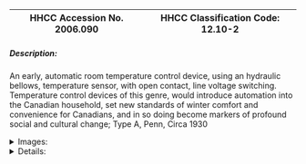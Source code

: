 | **HHCC Accession No. 2006.090** |**HHCC Classification Code:  12.10-2**|
| ----------- | ----------- |
##### Description:
An early, automatic room temperature control device, using an hydraulic bellows, temperature sensor, with open contact, line voltage switching. Temperature control devices of this genre, would introduce automation into the Canadian household, set new standards of winter comfort and convenience for Canadians, and in so doing become markers of profound social and cultural change; Type A, Penn, Circa 1930


<details>
	<summary>Images:</summary>
<div class="gallery gallery-wrapper--full" contenteditable="false" data-is-empty="false" data-translation="Add images" data-columns="6">
<figure class="gallery__item"><a href="#DOMAIN_NAME#gallery/12.10-2.jpg" data-size="1482x968"><img src="#DOMAIN_NAME#gallery/12.10-2-thumbnail.jpg" alt=""></a></figure>
<figure class="gallery__item"><a href="#DOMAIN_NAME#gallery/12.10-2a.jpg" data-size="1848x974"><img src="#DOMAIN_NAME#gallery/12.10-2a-thumbnail.jpg" alt=""></a></figure>
<figure class="gallery__item"><a href="#DOMAIN_NAME#gallery/12.10-2b.jpg" data-size="1615x1022"><img src="#DOMAIN_NAME#gallery/12.10-2b-thumbnail.jpg" alt=""></a></figure>
</div>
</details>


<details>
	<summary>Details:</summary>

##### Group:
12.10 Pressure Atomizing Oil Burner Equipment and Systems - Room Temperature Thermostats

##### Make:
Penn

##### Manufacturer:
Penn Electric Switch Co., Des Moines, Iowa

##### Model:
Type A

##### Serial No.:


##### Size:
4 x 5 x 7'h

##### Weight:
1.5 lbs.

##### Circa:
1930

##### Rating:
Exhibit, education, and research quality, illustrating the engineering design of automatic oil heating, thermostatic controls in the early years of the 20th century

##### Patent Date/Number:
1930

##### Provenance:
From York County (York Region) Ontario, once a rich agricultural hinterlands, attracting early settlement in the last years of the 18th century. Located on the north slopes of the Oak Ridges Moraine, within 20 miles of Toronto, the County would also attract early ex-urban development, to be come a wealthy market place for the emerging household and consumer technologies of the early and mid 20th century. 

This artifact was discovered in the 1950's in the used stock of T. H. Oliver, Refrigeration and Electric Sales and Service, Aurora, Ontario, an early worker in the field of agricultural, industrial and consumer technology. 

This thermostat was used in a household in York County [York Region] north of Toronto in the 1920's and 30's.

##### Type and Design:
Hydraulic bellows actuated,
line voltage, 
open contact structure

##### Construction:


##### Material:


##### Special Features:


##### Accessories:


##### Capacities:


##### Performance Characteristics:


##### Operation:


##### Control and Regulation:


##### Targeted Market Segment:


##### Consumer Acceptance:


##### Merchandising:


##### Market Price:


##### Technological Significance:
The competing thermostat technologies of the day were helical bimetal spring [See ID 215] and hydraulic bellows designs, shown here.
Much larger and much less finely sculptured than its Time-O-Stat counterpart  [See ID#215], without the sales appeal, it appears to be targeted on a different market segment. 
While similar in many ways to the engineering and construction of the Mercoid thermostat [See ID #213], the Pen model employed open contact switching, a break with much of the practice of the field in this period.   
Requiring a robust contact structure, capable of handling motor starting current, would make the device much less responsive to temperature changes than later developments would allow, see for example #ID 217 and 220

##### Industrial Significance:
Penn's concept of what a room thermostat should look like, in order to please the tastes of the well-to-do marketplace appears well behind those of their competitor, Time-O-Stat [See ID # 215]. It could well have been the company's initial foray into the residential, room thermostat market, where it would find that  appearance was everything.     
Pen Electric, much like the Mercoid Company, came into the market with a hydraulic bellows, actuated room thermostat, hoping to capture a portion of the then rapidly expanding, household, automatic, oil heating business. But even in the early 1930 the automatic heating industry was entering an increasingly competitive market, although it likely appeared at the time to be almost unlimited.
The competing thermostat designs of the 1920's and early 30's [See ID #213, 214, 215] amply demonstrate the immense inventiveness of the period in which a range of technologies were being experimented with for automating home heating systems.
Simple devices, by 21st century standards, they were non-the-less products of great engineering ingenuity for their times. They required materials and manufacturing techniques and expertise, which challenged the best engineering minds of the day.

##### Socio-economic Significance:


##### Socio-cultural Significance:
Such temperature actuated, automated devices marketed with great success for the Canadian home in the early 1930's would change forever the expectations of Canadians for winter comfort and convenience. An industry promotion in the National Geographic in 1928 promised the householder "June comfort on every zero morning".
The marketing of automatic oil heating had become part of the main stream of the new consumerism in North America, now the subject of national advertising campaigns.  
But it was still the first quarter of the 20th century and technology in the home was as yet not a common experience. There was, in fact, still much public concern about the presence of electricity in the home, and electrical appliances of any type, especially heating ones which would operate automatically, coming on and off without the touch of human hands. They were a source of suspicion, often fear and mistrust, while at the same time being objects of intrigue, especially for the well-off  who could afford to be intrigued. 
But it was a period, too, were there was a new desire for the comforts of home all that could be afforded in a period of wide spread economic depression.  
Manufacturers of the new technologies for the home would take full advantage of the public mood, as a consequence 20th century marketing was born and along with it the use of often shameless hyperbola on a level not here-to-for found in the market place [see Williams-Oil-0-Matic advertisement in April 1926 national Geographic].
For many Canadians the words 'oil heat' and 'automatic' highly promoted, where to become synonymous with a new lifestyle, comfort and convenience, and a new popular wisdom of what 20th century life was all about, Such words would herald the promise of a new future for those that could afford it. 
Such terms would be part of an advance guard that would quickly follow, with the advance of ever more intrusive mechanical, electric, electronic and digital technologies. These technologies would serve to reshape every aspect of human and community life. They would be the building blocks, part of a new, manufactured  20th century reality, bring with it new encoded information, ideas, myths, beliefs, traditions expectations and wisdom's that would multiply and dominate North American life through into the 21st century. 
The study of culturally induced meanings and cultural significance inherent in the vast array of three dimensional objects, with which Canadians would increasingly surround themselves, starting in the early years of the 20th century, would become the subject of scholarly study well before the end of the century. For Canadians, the interest would be in coming to recognize and comprehend the messages encoded in Canada's rich material culture, learning to read what has been called the new cultural 'hieroglyphics', understanding their meanings and significance for our times. The educational outcomes would be tied to helping peoples to make sense out of the overcrowded conceptual field of encoded information, ideas, myths, beliefs, assumptions, traditions expectations and wisdom's that crowd in on them from every hand in the culturally complex societies which now exist largely throughout the Western world .

##### Donor:
G. Leslie Oliver, The T. H. Oliver HVACR Collection

##### HHCC Storage Location:


##### Tracking:
Used in CMX02,as H18, March 2002, but not in CMX06, not available used at HRAI display
Used in HRAI 'Rotation 1, Jan 2004, Removed Oct 2006
Restocked Jan 2007

##### Bibliographic References:
See foot notes

##### Notes:


##### Related Reports:
See Catalogue CMX02, March 2002
See HRAI ' Rotation 1 display Catalogue Jan.2004
</details>
